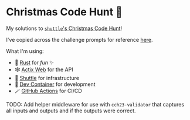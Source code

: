 # Christmas Code Hunt 🎄

My solutions to [`shuttle`'s Christmas Code Hunt](https://www.shuttle.rs/cch)!

I've copied across the challenge prompts for reference [here](docs/challenges/README.md).

What I'm using:

- 🦀 [Rust](https://www.rust-lang.org) for *fun* ✨
- 🕸️ [Actix Web](https://actix.rs) for the API
- 🚀 [Shuttle](https://www.shuttle.rs) for infrastructure
- 🐳 [Dev Container](https://containers.dev) for development
- 🪄 [GitHub Actions](https://github.com/features/actions) for CI/CD

TODO: Add helper middleware for use with `cch23-validator` that captures all
inputs and outputs and if the outputs were correct.
